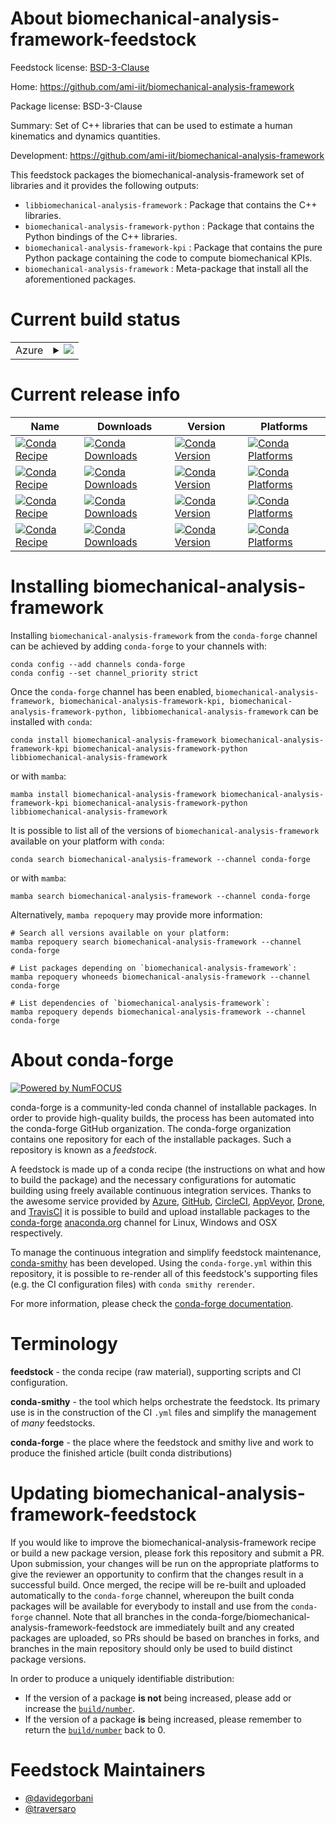 About biomechanical-analysis-framework-feedstock
================================================

Feedstock license: [BSD-3-Clause](https://github.com/conda-forge/biomechanical-analysis-framework-feedstock/blob/main/LICENSE.txt)

Home: https://github.com/ami-iit/biomechanical-analysis-framework

Package license: BSD-3-Clause

Summary: Set of C++ libraries that can be used to estimate a human kinematics and dynamics quantities.

Development: https://github.com/ami-iit/biomechanical-analysis-framework

This feedstock packages the biomechanical-analysis-framework set of libraries and it provides the following outputs:
  * `libbiomechanical-analysis-framework` : Package that contains the C++ libraries.
  * `biomechanical-analysis-framework-python` : Package that contains the Python bindings of the C++ libraries.
  * `biomechanical-analysis-framework-kpi` : Package that contains the pure Python package containing the code to compute biomechanical KPIs.
  * `biomechanical-analysis-framework` : Meta-package that install all the aforementioned packages.

Current build status
====================


<table>
    
  <tr>
    <td>Azure</td>
    <td>
      <details>
        <summary>
          <a href="https://dev.azure.com/conda-forge/feedstock-builds/_build/latest?definitionId=25053&branchName=main">
            <img src="https://dev.azure.com/conda-forge/feedstock-builds/_apis/build/status/biomechanical-analysis-framework-feedstock?branchName=main">
          </a>
        </summary>
        <table>
          <thead><tr><th>Variant</th><th>Status</th></tr></thead>
          <tbody><tr>
              <td>linux_64</td>
              <td>
                <a href="https://dev.azure.com/conda-forge/feedstock-builds/_build/latest?definitionId=25053&branchName=main">
                  <img src="https://dev.azure.com/conda-forge/feedstock-builds/_apis/build/status/biomechanical-analysis-framework-feedstock?branchName=main&jobName=linux&configuration=linux%20linux_64_" alt="variant">
                </a>
              </td>
            </tr><tr>
              <td>linux_aarch64</td>
              <td>
                <a href="https://dev.azure.com/conda-forge/feedstock-builds/_build/latest?definitionId=25053&branchName=main">
                  <img src="https://dev.azure.com/conda-forge/feedstock-builds/_apis/build/status/biomechanical-analysis-framework-feedstock?branchName=main&jobName=linux&configuration=linux%20linux_aarch64_" alt="variant">
                </a>
              </td>
            </tr><tr>
              <td>osx_64</td>
              <td>
                <a href="https://dev.azure.com/conda-forge/feedstock-builds/_build/latest?definitionId=25053&branchName=main">
                  <img src="https://dev.azure.com/conda-forge/feedstock-builds/_apis/build/status/biomechanical-analysis-framework-feedstock?branchName=main&jobName=osx&configuration=osx%20osx_64_" alt="variant">
                </a>
              </td>
            </tr><tr>
              <td>osx_arm64</td>
              <td>
                <a href="https://dev.azure.com/conda-forge/feedstock-builds/_build/latest?definitionId=25053&branchName=main">
                  <img src="https://dev.azure.com/conda-forge/feedstock-builds/_apis/build/status/biomechanical-analysis-framework-feedstock?branchName=main&jobName=osx&configuration=osx%20osx_arm64_" alt="variant">
                </a>
              </td>
            </tr><tr>
              <td>win_64</td>
              <td>
                <a href="https://dev.azure.com/conda-forge/feedstock-builds/_build/latest?definitionId=25053&branchName=main">
                  <img src="https://dev.azure.com/conda-forge/feedstock-builds/_apis/build/status/biomechanical-analysis-framework-feedstock?branchName=main&jobName=win&configuration=win%20win_64_" alt="variant">
                </a>
              </td>
            </tr>
          </tbody>
        </table>
      </details>
    </td>
  </tr>
</table>

Current release info
====================

| Name | Downloads | Version | Platforms |
| --- | --- | --- | --- |
| [![Conda Recipe](https://img.shields.io/badge/recipe-biomechanical--analysis--framework-green.svg)](https://anaconda.org/conda-forge/biomechanical-analysis-framework) | [![Conda Downloads](https://img.shields.io/conda/dn/conda-forge/biomechanical-analysis-framework.svg)](https://anaconda.org/conda-forge/biomechanical-analysis-framework) | [![Conda Version](https://img.shields.io/conda/vn/conda-forge/biomechanical-analysis-framework.svg)](https://anaconda.org/conda-forge/biomechanical-analysis-framework) | [![Conda Platforms](https://img.shields.io/conda/pn/conda-forge/biomechanical-analysis-framework.svg)](https://anaconda.org/conda-forge/biomechanical-analysis-framework) |
| [![Conda Recipe](https://img.shields.io/badge/recipe-biomechanical--analysis--framework--kpi-green.svg)](https://anaconda.org/conda-forge/biomechanical-analysis-framework-kpi) | [![Conda Downloads](https://img.shields.io/conda/dn/conda-forge/biomechanical-analysis-framework-kpi.svg)](https://anaconda.org/conda-forge/biomechanical-analysis-framework-kpi) | [![Conda Version](https://img.shields.io/conda/vn/conda-forge/biomechanical-analysis-framework-kpi.svg)](https://anaconda.org/conda-forge/biomechanical-analysis-framework-kpi) | [![Conda Platforms](https://img.shields.io/conda/pn/conda-forge/biomechanical-analysis-framework-kpi.svg)](https://anaconda.org/conda-forge/biomechanical-analysis-framework-kpi) |
| [![Conda Recipe](https://img.shields.io/badge/recipe-biomechanical--analysis--framework--python-green.svg)](https://anaconda.org/conda-forge/biomechanical-analysis-framework-python) | [![Conda Downloads](https://img.shields.io/conda/dn/conda-forge/biomechanical-analysis-framework-python.svg)](https://anaconda.org/conda-forge/biomechanical-analysis-framework-python) | [![Conda Version](https://img.shields.io/conda/vn/conda-forge/biomechanical-analysis-framework-python.svg)](https://anaconda.org/conda-forge/biomechanical-analysis-framework-python) | [![Conda Platforms](https://img.shields.io/conda/pn/conda-forge/biomechanical-analysis-framework-python.svg)](https://anaconda.org/conda-forge/biomechanical-analysis-framework-python) |
| [![Conda Recipe](https://img.shields.io/badge/recipe-libbiomechanical--analysis--framework-green.svg)](https://anaconda.org/conda-forge/libbiomechanical-analysis-framework) | [![Conda Downloads](https://img.shields.io/conda/dn/conda-forge/libbiomechanical-analysis-framework.svg)](https://anaconda.org/conda-forge/libbiomechanical-analysis-framework) | [![Conda Version](https://img.shields.io/conda/vn/conda-forge/libbiomechanical-analysis-framework.svg)](https://anaconda.org/conda-forge/libbiomechanical-analysis-framework) | [![Conda Platforms](https://img.shields.io/conda/pn/conda-forge/libbiomechanical-analysis-framework.svg)](https://anaconda.org/conda-forge/libbiomechanical-analysis-framework) |

Installing biomechanical-analysis-framework
===========================================

Installing `biomechanical-analysis-framework` from the `conda-forge` channel can be achieved by adding `conda-forge` to your channels with:

```
conda config --add channels conda-forge
conda config --set channel_priority strict
```

Once the `conda-forge` channel has been enabled, `biomechanical-analysis-framework, biomechanical-analysis-framework-kpi, biomechanical-analysis-framework-python, libbiomechanical-analysis-framework` can be installed with `conda`:

```
conda install biomechanical-analysis-framework biomechanical-analysis-framework-kpi biomechanical-analysis-framework-python libbiomechanical-analysis-framework
```

or with `mamba`:

```
mamba install biomechanical-analysis-framework biomechanical-analysis-framework-kpi biomechanical-analysis-framework-python libbiomechanical-analysis-framework
```

It is possible to list all of the versions of `biomechanical-analysis-framework` available on your platform with `conda`:

```
conda search biomechanical-analysis-framework --channel conda-forge
```

or with `mamba`:

```
mamba search biomechanical-analysis-framework --channel conda-forge
```

Alternatively, `mamba repoquery` may provide more information:

```
# Search all versions available on your platform:
mamba repoquery search biomechanical-analysis-framework --channel conda-forge

# List packages depending on `biomechanical-analysis-framework`:
mamba repoquery whoneeds biomechanical-analysis-framework --channel conda-forge

# List dependencies of `biomechanical-analysis-framework`:
mamba repoquery depends biomechanical-analysis-framework --channel conda-forge
```


About conda-forge
=================

[![Powered by
NumFOCUS](https://img.shields.io/badge/powered%20by-NumFOCUS-orange.svg?style=flat&colorA=E1523D&colorB=007D8A)](https://numfocus.org)

conda-forge is a community-led conda channel of installable packages.
In order to provide high-quality builds, the process has been automated into the
conda-forge GitHub organization. The conda-forge organization contains one repository
for each of the installable packages. Such a repository is known as a *feedstock*.

A feedstock is made up of a conda recipe (the instructions on what and how to build
the package) and the necessary configurations for automatic building using freely
available continuous integration services. Thanks to the awesome service provided by
[Azure](https://azure.microsoft.com/en-us/services/devops/), [GitHub](https://github.com/),
[CircleCI](https://circleci.com/), [AppVeyor](https://www.appveyor.com/),
[Drone](https://cloud.drone.io/welcome), and [TravisCI](https://travis-ci.com/)
it is possible to build and upload installable packages to the
[conda-forge](https://anaconda.org/conda-forge) [anaconda.org](https://anaconda.org/)
channel for Linux, Windows and OSX respectively.

To manage the continuous integration and simplify feedstock maintenance,
[conda-smithy](https://github.com/conda-forge/conda-smithy) has been developed.
Using the ``conda-forge.yml`` within this repository, it is possible to re-render all of
this feedstock's supporting files (e.g. the CI configuration files) with ``conda smithy rerender``.

For more information, please check the [conda-forge documentation](https://conda-forge.org/docs/).

Terminology
===========

**feedstock** - the conda recipe (raw material), supporting scripts and CI configuration.

**conda-smithy** - the tool which helps orchestrate the feedstock.
                   Its primary use is in the construction of the CI ``.yml`` files
                   and simplify the management of *many* feedstocks.

**conda-forge** - the place where the feedstock and smithy live and work to
                  produce the finished article (built conda distributions)


Updating biomechanical-analysis-framework-feedstock
===================================================

If you would like to improve the biomechanical-analysis-framework recipe or build a new
package version, please fork this repository and submit a PR. Upon submission,
your changes will be run on the appropriate platforms to give the reviewer an
opportunity to confirm that the changes result in a successful build. Once
merged, the recipe will be re-built and uploaded automatically to the
`conda-forge` channel, whereupon the built conda packages will be available for
everybody to install and use from the `conda-forge` channel.
Note that all branches in the conda-forge/biomechanical-analysis-framework-feedstock are
immediately built and any created packages are uploaded, so PRs should be based
on branches in forks, and branches in the main repository should only be used to
build distinct package versions.

In order to produce a uniquely identifiable distribution:
 * If the version of a package **is not** being increased, please add or increase
   the [``build/number``](https://docs.conda.io/projects/conda-build/en/latest/resources/define-metadata.html#build-number-and-string).
 * If the version of a package **is** being increased, please remember to return
   the [``build/number``](https://docs.conda.io/projects/conda-build/en/latest/resources/define-metadata.html#build-number-and-string)
   back to 0.

Feedstock Maintainers
=====================

* [@davidegorbani](https://github.com/davidegorbani/)
* [@traversaro](https://github.com/traversaro/)


